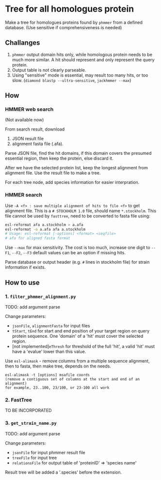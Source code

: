 # Tree for all homologues protein

Make a tree for homologues proteins found by `phmmer` from a defined database. (Use sensitive if comprehensiveness is needed)

## Challanges

1. `phmmer` output domain hits only, while homologous protein needs to be much more similar. A hit should represent and only represent the query protein.
2. Output table is not clearly parseable.
3. Using "sensitive" mode is essential, may result too many hits, or too slow. (`diamond blastp --ultra-sensitive`, `jackhmmer --max`)

## How

### HMMER web search

(Not available now)

From search result, download
1. JSON result file
2. alignment fasta file (.afa).

Parse JSON file, find the hit domains, if this domain covers the presumed essential region, then keep the protein, else discard it.

After we have the selected protein list, keep the longest alignment from alignment file. Use the result file to make a tree.

For each tree node, add species information for easier interpration.

### HMMER search

Use `-A <f> : save multiple alignment of hits to file <f>` to get alignment file. This is a `# STOCKHOLM 1.0` file, should name `*.stockholm`. This file cannot be used by `fasttree`, need to be converted to fasta file using:

```sh
esl-reformat afa a.stockholm > a.afa
esl-reformat -o a.afa afa a.stockholm
# Usage: esl-reformat [-options] <format> <seqfile>
# afa for aligned fasta format
```

Use `--max` for max sensitivity. The cost is too much, increase one digit to `--F1`, `--F2`, `--F3` default values can be an option if missing hits.

Parse database or output header (e.g. `#` lines in stockholm file) for strain information if exists.

## How to use

### 1. `filter_phmmer_alignment.py`

TODO: add argument parse

Change parameters:
- `jsonFile`, `alignmentFasta` for input files
- `tStart`, `tEnd` for start and end position of your target region on query protein sequence. One 'domain' of a 'hit' must cover the selected region.
- [not implemented]`eThresh` for threshold of the full 'hit', a valid 'hit' must have a 'evalue' lower than this value.

Use `esl-alimask` - remove columns from a multiple sequence alignment, then to fasta, then make tree, depends on the needs.

```
esl-alimask -t [options] msafile coords
(remove a contiguous set of columns at the start and end of an alignment)
for example, 23..100, 23/100, or 23-100 all work
```

### 2. FastTree

TO BE INCORPORATED

### 3. `get_strain_name.py`

TODO: add argument parse

Change parameters:
- `jsonFile` for input phmmer result file
- `treeFile` for input tree
- `relationsFile` for output table of 'proteinID' => 'species name'

Result tree will be added a '.species' before the extension.
